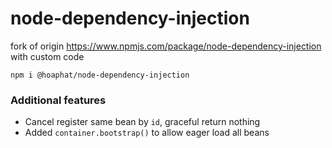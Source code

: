 # node-dependency-injection

fork of origin https://www.npmjs.com/package/node-dependency-injection with custom code

`npm i @hoaphat/node-dependency-injection`

### Additional features
- Cancel register same bean by `id`, graceful return nothing
- Added `container.bootstrap()` to allow eager load all beans
